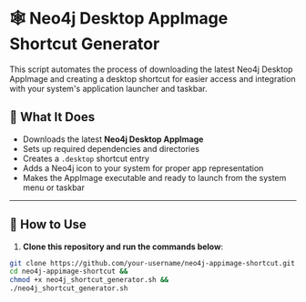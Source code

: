 # 🕸️ Neo4j Desktop AppImage Shortcut Generator

This script automates the process of downloading the latest Neo4j Desktop AppImage and creating a desktop shortcut for easier access and integration with your system's application launcher and taskbar.

## 📌 What It Does

- Downloads the latest **Neo4j Desktop AppImage**
- Sets up required dependencies and directories
- Creates a `.desktop` shortcut entry
- Adds a Neo4j icon to your system for proper app representation
- Makes the AppImage executable and ready to launch from the system menu or taskbar

---

## 🚀 How to Use

1. **Clone this repository and run the commands below**:
```bash
git clone https://github.com/your-username/neo4j-appimage-shortcut.git &&
cd neo4j-appimage-shortcut &&
chmod +x neo4j_shortcut_generator.sh &&
./neo4j_shortcut_generator.sh
